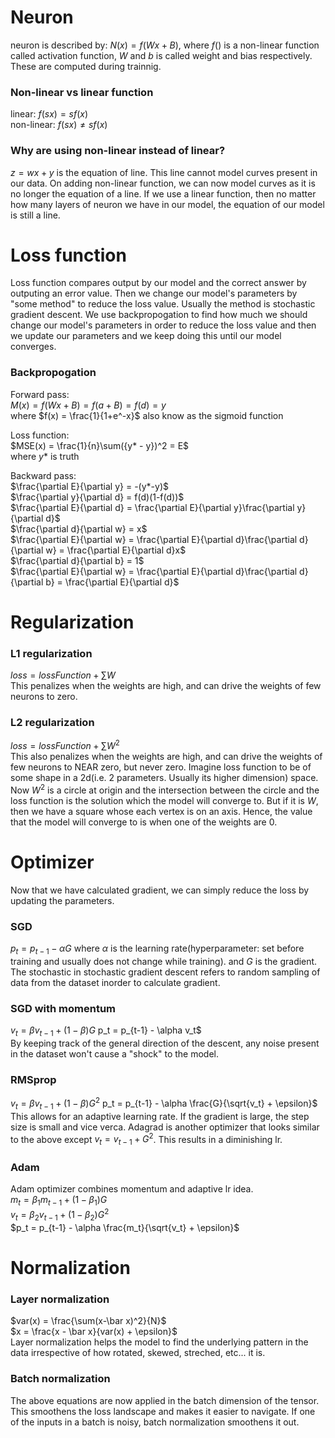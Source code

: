 # Neuron
neuron is described by: $N(x) = f(Wx + B)$, where $f()$ is a non-linear function called activation function, $W$ and $b$ is called weight and bias respectively. These are computed during trainnig.

### Non-linear vs linear function
linear: $f(sx) = sf(x)$<br>
non-linear: $f(sx) \neq sf(x)$

### Why are using non-linear instead of linear?
$z = wx + y$ is the equation of line. This line cannot model curves present in our data. On adding non-linear function, we can now model curves as it is no longer the equation of a line. If we use a linear function, then no matter how many layers of neuron we have in our model, the equation of our model is still a line.

# Loss function
Loss function compares output by our model and the correct answer by outputing an error value. Then we change our model's parameters by "some method" to reduce the loss value. Usually the method is stochastic gradient descent. We use backpropogation to find how much we should change our model's parameters in order to reduce the loss value and then we update our parameters and we keep doing this until our model converges.

### Backpropogation
Forward pass:<br>
$M(x) = f(Wx + B) = f(a + B) = f(d) = y$ <br>
where $f(x) = \frac{1}{1+e^-x}$ also know as the sigmoid function

Loss function:<br>
$MSE(x) = \frac{1}{n}\sum({y* - y})^2 = E$<br>
where $y*$ is truth

Backward pass:<br>
$\frac{\partial E}{\partial y} = -(y*-y)$<br>
$\frac{\partial y}{\partial d} = f(d)(1-f(d))$<br>
$\frac{\partial E}{\partial d} = \frac{\partial E}{\partial y}\frac{\partial y}{\partial d}$<br>
$\frac{\partial d}{\partial w} = x$<br>
$\frac{\partial E}{\partial w} = \frac{\partial E}{\partial d}\frac{\partial d}{\partial w} = \frac{\partial E}{\partial d}x$<br>
$\frac{\partial d}{\partial b} = 1$<br>
$\frac{\partial E}{\partial w} = \frac{\partial E}{\partial d}\frac{\partial d}{\partial b} = \frac{\partial E}{\partial d}$<br>

# Regularization
### L1 regularization
$loss = lossFunction + \sum W$<br>
This penalizes when the weights are high, and can drive the weights of few neurons to zero.
### L2 regularization
$loss = lossFunction + \sum W^2$<br>
This also penalizes when the weights are high, and can drive the weights of few neurons to NEAR zero, but never zero.
Imagine loss function to be of some shape in a 2d(i.e. 2 parameters. Usually its higher dimension) space. Now $W^2$ is a circle at origin and the intersection between the circle and the loss function is the solution which the model will converge to. But if it is $W$, then we have a square whose each vertex is on an axis. Hence, the value that the model will converge to is when one of the weights are 0.

# Optimizer
Now that we have calculated gradient, we can simply reduce the loss by updating the parameters.
### SGD
$p_t = p_{t-1} - \alpha G$ where $\alpha$ is the learning rate(hyperparameter: set before training and usually does not change while training).
and $G$ is the gradient. The stochastic in stochastic gradient descent refers to random sampling of data from the dataset inorder to calculate gradient.
### SGD with momentum
$v_t = \beta v_{t-1} + (1-\beta)G$
p_t = p_{t-1} - \alpha v_t$<br>
By keeping track of the general direction of the descent, any noise present in the dataset won't cause a "shock" to the model.
### RMSprop
$v_t = \beta v_{t-1} + (1-\beta)G^2$
p_t = p_{t-1} - \alpha \frac{G}{\sqrt{v_t} + \epsilon}$
This allows for an adaptive learning rate. If the gradient is large, the step size is small and vice verca.
Adagrad is another optimizer that looks similar to the above except $v_t = v_{t-1} + G^2$. This results in a diminishing lr.
### Adam
Adam optimizer combines momentum and adaptive lr idea. <br>
$m_t = \beta_1 m_{t-1} + (1-\beta_1)G$<br>
$v_t = \beta_2 v_{t-1} + (1-\beta_2)G^2$<br>
$p_t = p_{t-1} - \alpha \frac{m_t}{\sqrt{v_t} + \epsilon}$<br>

# Normalization
### Layer normalization
$var(x) = \frac{\sum(x-\bar x)^2}{N}$<br>
$x = \frac{x - \bar x}{var(x) + \epsilon}$<br>
Layer normalization helps the model to find the underlying pattern in the data irrespective of how rotated, skewed, streched, etc... it is.
### Batch normalization
The above equations are now applied in the batch dimension of the tensor. This smoothens the loss landscape and makes it easier to navigate. If one of the inputs in a batch is noisy, batch normalization smoothens it out.